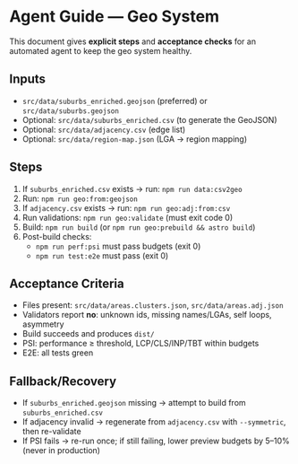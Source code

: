 # Agent Guide — Geo System

This document gives **explicit steps** and **acceptance checks** for an automated agent to keep the geo system healthy.

## Inputs
- `src/data/suburbs_enriched.geojson` (preferred) or `src/data/suburbs.geojson`
- Optional: `src/data/suburbs_enriched.csv` (to generate the GeoJSON)
- Optional: `src/data/adjacency.csv` (edge list)
- Optional: `src/data/region-map.json` (LGA → region mapping)

## Steps
1. If `suburbs_enriched.csv` exists → run: `npm run data:csv2geo`
2. Run: `npm run geo:from:geojson`
3. If `adjacency.csv` exists → run: `npm run geo:adj:from:csv`
4. Run validations: `npm run geo:validate` (must exit code 0)
5. Build: `npm run build` (or `npm run geo:prebuild && astro build`)
6. Post-build checks:
   - `npm run perf:psi` must pass budgets (exit 0)
   - `npm run test:e2e` must pass (exit 0)

## Acceptance Criteria
- Files present: `src/data/areas.clusters.json`, `src/data/areas.adj.json`
- Validators report **no**: unknown ids, missing names/LGAs, self loops, asymmetry
- Build succeeds and produces `dist/`
- PSI: performance ≥ threshold, LCP/CLS/INP/TBT within budgets
- E2E: all tests green

## Fallback/Recovery
- If `suburbs_enriched.geojson` missing → attempt to build from `suburbs_enriched.csv`
- If adjacency invalid → regenerate from `adjacency.csv` with `--symmetric`, then re-validate
- If PSI fails → re-run once; if still failing, lower preview budgets by 5–10% (never in production)
